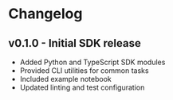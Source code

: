 # Changelog

## v0.1.0 - Initial SDK release

- Added Python and TypeScript SDK modules
- Provided CLI utilities for common tasks
- Included example notebook
- Updated linting and test configuration

